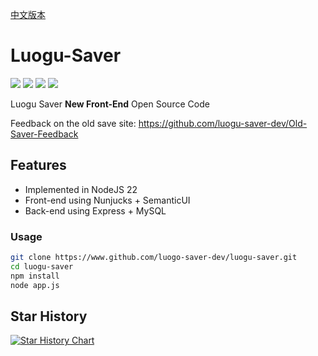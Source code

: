 
[中文版本](README.md)

# Luogu-Saver

![](https://img.shields.io/badge/node-v22.18.0-brightgreen)
![](https://img.shields.io/github/last-commit/luogu-saver-dev/luogu-saver)
![](https://www.codefactor.io/repository/github/luogu-saver-dev/luogu-saver/badge)
![](https://img.shields.io/github/license/luogu-saver-dev/luogu-saver)

Luogu Saver **New Front-End** Open Source Code

Feedback on the old save site: <https://github.com/luogu-saver-dev/Old-Saver-Feedback>

## Features

- Implemented in NodeJS 22
- Front-end using Nunjucks + SemanticUI
- Back-end using Express + MySQL

### Usage

```bash
git clone https://www.github.com/luogo-saver-dev/luogu-saver.git
cd luogu-saver
npm install
node app.js
```
## Star History

[![Star History Chart](https://api.star-history.com/svg?repos=luogu-saver-dev/luogu-saver&type=Date)](https://www.star-history.com/#luogu-saver-dev/luogu-saver&Date)
